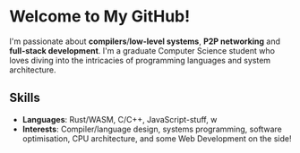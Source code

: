 # Welcome to My GitHub!

I'm passionate about **compilers**/**low-level systems**, **P2P networking** and **full-stack development**. I'm a graduate Computer Science student who loves diving into the intricacies of programming languages and system architecture.

## Skills

- **Languages**: Rust/WASM, C/C++, JavaScript-stuff, w
- **Interests**: Compiler/language design, systems programming, software optimisation, CPU architecture, and some Web Development on the side!
